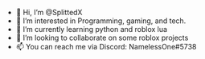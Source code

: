 - 👋 Hi, I’m @SplittedX
- 👀 I’m interested in Programming, gaming, and tech.
- 🌱 I’m currently learning python and roblox lua
- 💞️ I’m looking to collaborate on some roblox projects
- 📫 You can reach me via Discord: NamelessOne#5738

<!---
SplittedX/SplittedX is a ✨ special ✨ repository because its `README.md` (this file) appears on your GitHub profile.
You can click the Preview link to take a look at your changes.
--->
